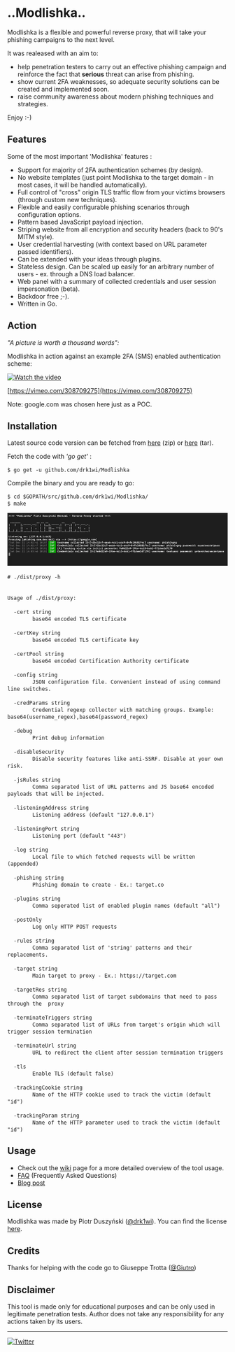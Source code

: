 # ..Modlishka..

Modlishka is a flexible and powerful reverse proxy, that will take your phishing campaigns to the next level. 

It was realeased with an aim to:
- help penetration testers to carry out an effective phishing campaign and reinforce the fact that **serious** threat can arise from phishing.
- show current 2FA weaknesses, so adequate security solutions can be created and implemented soon.
- raise community awareness about modern phishing techniques and strategies.

Enjoy :-)


Features
--------

Some of the most important 'Modlishka' features :

-   Support for majority of 2FA authentication schemes (by design).
-   No website templates (just point Modlishka to the target domain - in most cases, it will be handled automatically).
-   Full control of "cross" origin TLS traffic flow from your victims browsers (through custom new techniques).
-   Flexible  and easily configurable phishing scenarios through configuration options.
-   Pattern based JavaScript payload injection.
-   Striping website from all encryption and security headers (back to 90's MITM style). 
-   User credential harvesting (with context based on URL parameter passed identifiers).
-   Can be extended with your ideas through plugins.
-   Stateless design. Can be scaled up easily for an arbitrary number of users - ex. through a DNS load balancer.
-   Web panel with a summary of collected credentials and user session impersonation (beta).
-   Backdoor free ;-).
-   Written in Go.


Action
------
_"A picture is worth a thousand words":_

 Modlishka in action against an example 2FA (SMS) enabled authentication scheme:

[![Watch the video](https://i.vimeocdn.com/video/749353683.jpg)](https://vimeo.com/308709275)

[https://vimeo.com/308709275](https://vimeo.com/308709275)

Note: google.com was chosen here just as a POC.


Installation
------------

Latest source code version can be fetched from [here](https://github.com/drk1wi/modlishka/zipball/master) (zip) or [here](https://github.com/drk1wi/modlishka/tarball/master) (tar).

Fetch the code with _'go get'_ :

    $ go get -u github.com/drk1wi/Modlishka

Compile the binary and you are ready to go:

    $ cd $GOPATH/src/github.com/drk1wi/Modlishka/
    $ make
    
    
![alt text](https://raw.githubusercontent.com/drk1wi/assets/master/7d0426a133a85a46a76a424574bf5a2acf99815e.png)

    # ./dist/proxy -h
  
    
    Usage of ./dist/proxy:
          
      -cert string
        	base64 encoded TLS certificate
      
      -certKey string
        	base64 encoded TLS certificate key
      
      -certPool string
        	base64 encoded Certification Authority certificate
      
      -config string
        	JSON configuration file. Convenient instead of using command line switches.
      
      -credParams string
          	Credential regexp collector with matching groups. Example: base64(username_regex),base64(password_regex)

      -debug
        	Print debug information
      
      -disableSecurity
        	Disable security features like anti-SSRF. Disable at your own risk.
      
      -jsRules string
        	Comma separated list of URL patterns and JS base64 encoded payloads that will be injected. 
      
      -listeningAddress string
        	Listening address (default "127.0.0.1")
      
      -listeningPort string
        	Listening port (default "443")
      
      -log string
        	Local file to which fetched requests will be written (appended)
      
      -phishing string
        	Phishing domain to create - Ex.: target.co
      
      -plugins string
        	Comma seperated list of enabled plugin names (default "all")
      
      -postOnly
        	Log only HTTP POST requests
      
      -rules string
        	Comma separated list of 'string' patterns and their replacements. 
      
      -target string
        	Main target to proxy - Ex.: https://target.com
      
      -targetRes string
        	Comma separated list of target subdomains that need to pass through the  proxy 
      
      -terminateTriggers string
        	Comma separated list of URLs from target's origin which will trigger session termination
      
      -terminateUrl string
        	URL to redirect the client after session termination triggers
      
      -tls
        	Enable TLS (default false)
      
      -trackingCookie string
        	Name of the HTTP cookie used to track the victim (default "id")
      
      -trackingParam string
        	Name of the HTTP parameter used to track the victim (default "id")




Usage
-----

 * Check out the [wiki](https://github.com/drk1wi/Modlishka/wiki) page for a more detailed overview of the tool usage.
 * [FAQ](https://github.com/drk1wi/Modlishka/wiki/FAQ) (Frequently Asked Questions)
 * [Blog post](https://blog.duszynski.eu/phishing-ng-bypassing-2fa-with-modlishka/)


License
-------
Modlishka was made by Piotr Duszyński ([@drk1wi](https://twitter.com/drk1wi)). You can find the license [here](https://github.com/drk1wi/Modlishka/blob/master/LICENSE).

Credits
-------
Thanks for helping with the code go to Giuseppe Trotta ([@Giutro](https://twitter.com/giutro)) 


Disclaimer
----------
This tool is made only for educational purposes and can be only used in legitimate penetration tests. Author does not take any responsibility for any actions taken by its users.

-------

[![Twitter](https://img.shields.io/badge/twitter-drk1wi-blue.svg)](https://twitter.com/drk1wi)


